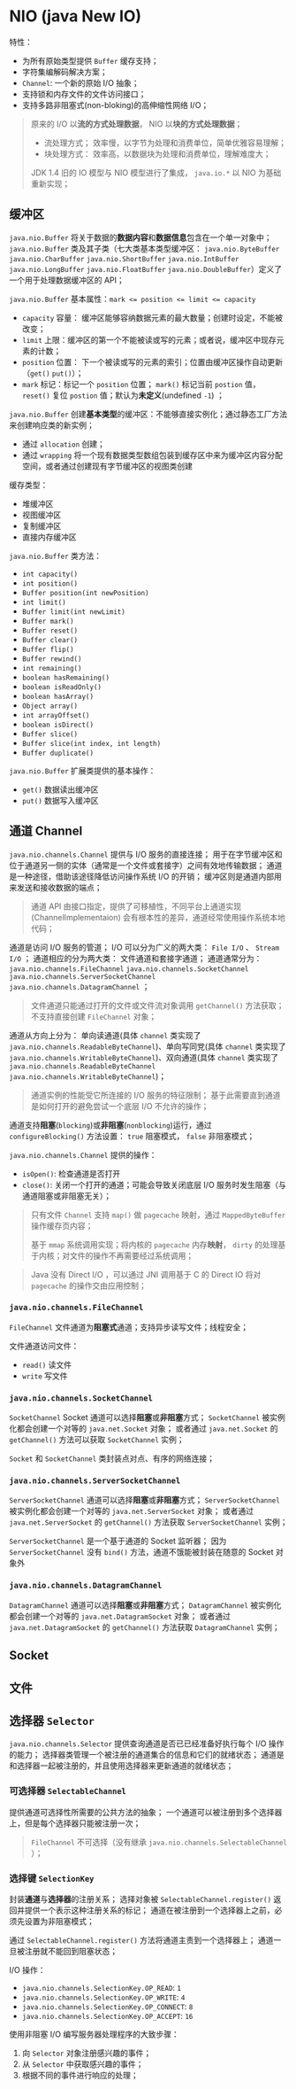 # NIO (java New IO)

特性：
* 为所有原始类型提供 `Buffer` 缓存支持；
* 字符集编解码解决方案；
* `Channel`: 一个新的原始 I/O 抽象；
* 支持锁和内存文件的文件访问接口；
* 支持多路非阻塞式(non-bloking)的高伸缩性网络 I/O；

> 原来的 I/O 以**流的方式处理数据**， NIO 以**块的方式处理数据**；
> 
> * 流处理方式； 效率慢，以字节为处理和消费单位，简单优雅容易理解；
> * 块处理方式： 效率高，以数据块为处理和消费单位，理解难度大；
> 
> JDK 1.4 旧的 IO 模型与 NIO 模型进行了集成， `java.io.*` 以 NIO 为基础重新实现；

## 缓冲区

`java.nio.Buffer` 将关于数据的**数据内容**和**数据信息**包含在一个单一对象中；
`java.nio.Buffer` 类及其子类（七大类基本类型缓冲区： `java.nio.ByteBuffer` `java.nio.CharBuffer` `java.nio.ShortBuffer` `java.nio.IntBuffer` `java.nio.LongBuffer` `java.nio.FloatBuffer` `java.nio.DoubleBuffer`）定义了一个用于处理数据缓冲区的 API；

`java.nio.Buffer` 基本属性：`mark <= position <= limit <= capacity`
* `capacity` 容量： 缓冲区能够容纳数据元素的最大数量；创建时设定，不能被改变；
* `limit` 上限：缓冲区的第一个不能被读或写的元素；或者说，缓冲区中现存元素的计数；
* `position` 位置： 下一个被读或写的元素的索引；位置由缓冲区操作自动更新（`get()` `put()`）；
* `mark` 标记：标记一个 `position` 位置； `mark()` 标记当前 `postion` 值， `reset()` 复位 `postion` 值；默认为**未定义**(undefined `-1`) ；

`java.nio.Buffer` 创建**基本类型**的缓冲区：不能够直接实例化；通过静态工厂方法来创建响应类的新实例；
* 通过 `allocation` 创建；
* 通过 `wrapping` 将一个现有数据类型数组包装到缓存区中来为缓冲区内容分配空间，或者通过创建现有字节缓冲区的视图类创建

缓存类型：
* 堆缓冲区
* 视图缓冲区
* 复制缓冲区
* 直接内存缓冲区

`java.nio.Buffer` 类方法：
* `int capacity()`
* `int position()`
* `Buffer position(int newPosition)`
* `int limit()`
* `Buffer limit(int newLimit)`
* `Buffer mark()`
* `Buffer reset()`
* `Buffer clear()`
* `Buffer flip()`
* `Buffer rewind()`
* `int remaining()`
* `boolean hasRemaining()`
* `boolean isReadOnly()`
* `boolean hasArray()`
* `Object array()`
* `int arrayOffset()`
* `boolean isDirect()`
* `Buffer slice()`
* `Buffer slice(int index, int length)`
* `Buffer duplicate()`

`java.nio.Buffer` 扩展类提供的基本操作：
* `get()` 数据读出缓冲区
* `put()` 数据写入缓冲区

## 通道 Channel

`java.nio.channels.Channel` 提供与 I/O 服务的直接连接；
用于在字节缓冲区和位于通道另一侧的实体（通常是一个文件或套接字）之间有效地传输数据；
通道是一种途径，借助该途径降低访问操作系统 I/O 的开销；
缓冲区则是通道内部用来发送和接收数据的端点；

> 通道 API 由接口指定，提供了可移植性，不同平台上通道实现 (ChannelImplementaion) 会有根本性的差异，通道经常使用操作系统本地代码；

通道是访问 I/O 服务的管道；
I/O 可以分为广义的两大类： `File I/O` 、 `Stream I/O` ；
通道相应的分为两大类： 文件通道和套接字通道；
通道通常分为： `java.nio.channels.FileChannel` `java.nio.channels.SocketChannel` `java.nio.channels.ServerSocketChannel` `java.nio.channels.DatagramChannel` ；

> 文件通道只能通过打开的文件或文件流对象调用 `getChannel()` 方法获取；不支持直接创建 `FileChannel` 对象；

通道从方向上分为： 单向读通道(具体 `channel` 类实现了 `java.nio.channels.ReadableByteChannel`)、单向写同党(具体 `channel` 类实现了 `java.nio.channels.WritableByteChannel`)、双向通道(具体 `channel` 类实现了 `java.nio.channels.ReadableByteChannel` `java.nio.channels.WritableByteChannel`)；

> 通道实例的性能受它所连接的 I/O 服务的特征限制；
> 基于此需要直到通道是如何打开的避免尝试一个底层 I/O 不允许的操作；

通道支持**阻塞**(`blocking`)或**非阻塞**(`nonblocking`)运行，通过 `configureBlocking()` 方法设置： `true` 阻塞模式， `false` 非阻塞模式；

`java.nio.channels.Channel` 提供的操作：
* `isOpen()`: 检查通道是否打开
* `close()`: 关闭一个打开的通道；可能会导致关闭底层 I/O 服务时发生阻塞（与通道阻塞或非阻塞无关）；

> 只有文件 `Channel` 支持 `map()` 做 `pagecache` 映射，通过 `MappedByteBuffer` 操作缓存页内容；
> 
> 基于 `mmap` 系统调用实现；将内核的 `pagecache` 内存**映射**， `dirty` 的处理基于内核；对文件的操作不再需要经过系统调用；

> Java 没有 Direct I/O ，可以通过 JNI 调用基于 C 的 Direct IO 将对 `pagecache` 的操作交由应用控制；

### `java.nio.channels.FileChannel`

`FileChannel` 文件通道为**阻塞式**通道；支持异步读写文件；线程安全；

文件通道访问文件：
* `read()` 读文件
* `write` 写文件

### `java.nio.channels.SocketChannel`

`SocketChannel` Socket 通道可以选择**阻塞**或**非阻塞**方式；
`SocketChannel` 被实例化都会创建一个对等的 `java.net.Socket` 对象；
或者通过 `java.net.Socket` 的 `getChannel()` 方法可以获取 `SocketChannel` 实例；

`Socket` 和 `SocketChannel` 类封装点对点、有序的网络连接；

### `java.nio.channels.ServerSocketChannel`

`ServerSocketChannel` 通道可以选择**阻塞**或**非阻塞**方式；
`ServerSocketChannel` 被实例化都会创建一个对等的 `java.net.ServerSocket` 对象；
或者通过 `java.net.ServerSocket` 的 `getChannel()` 方法获取 `ServerSocketChannel` 实例；

`ServerSocketChannel` 是一个基于通道的 Socket 监听器；
因为 `ServerSocketChannel` 没有 `bind()` 方法，通道不饿能被封装在随意的 Socket 对象外

### `java.nio.channels.DatagramChannel`

`DatagramChannel` 通道可以选择**阻塞**或**非阻塞**方式；
`DatagramChannel` 被实例化都会创建一个对等的 `java.net.DatagramSocket` 对象；
或者通过 `java.net.DatagramSocket` 的 `getChannel()` 方法获取 `DatagramChannel` 实例；


## Socket


## 文件


## 选择器 `Selector`

`java.nio.channels.Selector` 提供查询通道是否已已经准备好执行每个 I/O 操作的能力；
选择器类管理一个被注册的通道集合的信息和它们的就绪状态；
通道是和选择器一起被注册的，并且使用选择器来更新通道的就绪状态；


### 可选择器 `SelectableChannel`

提供通道可选择性所需要的公共方法的抽象；
一个通道可以被注册到多个选择器上，但是每个选择器只能被注册一次；

> `FileChannel` 不可选择（没有继承 `java.nio.channels.SelectableChannel` ）；

### 选择键 `SelectionKey`

封装**通道**与**选择器**的注册关系；
选择对象被 `SelectableChannel.register()` 返回并提供一个表示这种注册关系的标记；
通道在被注册到一个选择器上之前，必须先设置为非阻塞模式；

通过 `SelectableChannel.register()` 方法将通道主责到一个选择器上；
通道一旦被注册就不能回到阻塞状态；

I/O 操作：
* `java.nio.channels.SelectionKey.OP_READ`: `1`
* `java.nio.channels.SelectionKey.OP_WRITE`: `4`
* `java.nio.channels.SelectionKey.OP_CONNECT`: `8`
* `java.nio.channels.SelectionKey.OP_ACCEPT`: `16`

使用非阻塞 I/O 编写服务器处理程序的大致步骤：
1. 向 `Selector` 对象注册感兴趣的事件；
2. 从 `Selector` 中获取感兴趣的事件；
3. 根据不同的事件进行响应的处理；
